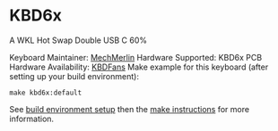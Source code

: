 # KBD6x

A WKL Hot Swap Double USB C 60%

Keyboard Maintainer: [MechMerlin](https://github.com/mechmerlin)
Hardware Supported: KBD6x PCB
Hardware Availability: [KBDFans](https://kbdfans.cn/products/kbd6x-wkl-hot-swap-60-double-type-c-pcb)
Make example for this keyboard (after setting up your build environment):

    make kbd6x:default

See [build environment setup](https://docs.qmk.fm/build_environment_setup.html) then the [make instructions](https://docs.qmk.fm/make_instructions.html) for more information.
